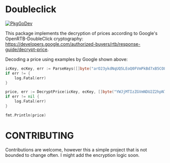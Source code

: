 # Doubleclick

[![PkgGoDev](https://pkg.go.dev/badge/github.com/matipan/doubleclick)](https://pkg.go.dev/github.com/matipan/doubleclick)

This package implements the decryption of prices according to Google's OpenRTB-DoubleClick cryptography: https://developers.google.com/authorized-buyers/rtb/response-guide/decrypt-price.

Decoding a price using examples by Google shown above:

```go
icKey, ecKey, err := ParseKeys([]byte("arO23ykdNqUQ5LEoQ0FVmPkBd7xB5CO89PDZlSjpFxo="), []byte("skU7Ax_NL5pPAFyKdkfZjZz2-VhIN8bjj1rVFOaJ_5o="))
if err != { 
	log.Fatal(err)
}

price, err := DecryptPrice(icKey, ecKey, []byte("YWJjMTIzZGVmNDU2Z2hpN7fhCuPemC32prpWWw"))
if err != nil {
	log.Fatal(err)
}

fmt.Println(price)
```

# CONTRIBUTING
Contributions are welcome, however this a simple project that is not bounded to change often. I might add the encryption logic soon.
